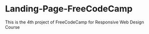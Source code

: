 # Landing-Page-FreeCodeCamp
This is the 4th project of FreeCodeCamp for Responsive Web Design Course
